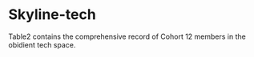 # Skyline-tech
Table2 contains the comprehensive record of Cohort 12 members in the obidient tech space.